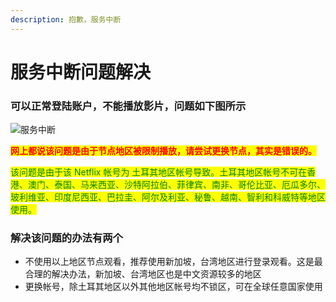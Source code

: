 ```yaml
---
description: 抱歉，服务中断
---
```


# 服务中断问题解决

### 可以正常登陆账户，不能播放影片，问题如下图所示

![服务中断](../../.gitbook/assets/19.png)

<mark style="color:red;">**网上都说该问题是由于节点地区被限制播放，请尝试更换节点，其实是错误的。**</mark>

<mark style="color:green;">该问题是由于该 Netflix 帐号为 土耳其地区帐号导致。土耳其地区帐号不可在香港、澳门、泰国、马来西亚、沙特阿拉伯、菲律宾、南非、哥伦比亚、厄瓜多尔、玻利维亚、印度尼西亚、巴拉圭、阿尔及利亚、秘鲁、越南、智利和科威特等地区使用。</mark>

### 解决该问题的办法有两个

* 不使用以上地区节点观看，推荐使用新加坡，台湾地区进行登录观看。这是最合理的解决办法，新加坡、台湾地区也是中文资源较多的地区
* 更换帐号，除土耳其地区以外其他地区帐号均不锁区，可在全球任意国家使用
